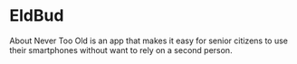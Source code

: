 # EldBud
About Never Too Old is an app that makes it easy for senior citizens to use their smartphones without want to rely on a second person.
